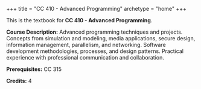 +++
title = "CC 410 - Advanced Programming"
archetype = "home"
+++

This is the textbook for **CC 410 - Advanced Programming**.

**Course Description:** Advanced programming techniques and projects. Concepts from simulation and modeling, media applications, secure design, information management, parallelism, and networking. Software development methodologies, processes, and design patterns. Practical experience with professional communication and collaboration.

**Prerequisites:** CC 315

**Credits:** 4

